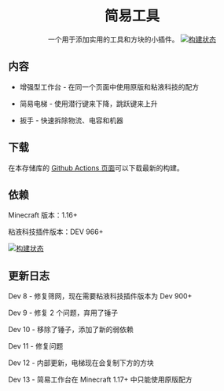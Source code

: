 <h1 align="center">简易工具</h1>

<p align="center">
    一个用于添加实用的工具和方块的小插件。
    <a href=="https://github.com/UnnamedCraft/SimpleUtils/actions">
        <img alt="构建状态" src="https://img.shields.io/github/workflow/status/UnnamedCraft/PotionExpansion/Java%20CI?style=for-the-badge"></img>
    </a>
</p>

## 内容

- 增强型工作台 - 在同一个页面中使用原版和粘液科技的配方

- 简易电梯 - 使用潜行键来下降，跳跃键来上升

- 扳手 - 快速拆除物流、电容和机器

## 下载

在本存储库的 [Github Actions 页面](https://github.com/UnnamedCraft/SimpleUtils/actions)可以下载最新的构建。

## 依赖

Minecraft 版本：1.16+

粘液科技插件版本：DEV 966+

[![构建状态](https://thebusybiscuit.github.io/builds/TheBusyBiscuit/Slimefun4/master/badge.svg)](https://thebusybiscuit.github.io/builds/TheBusyBiscuit/Slimefun4/master/)

## 更新日志

Dev 8 - 修复筛网，现在需要粘液科技插件版本为 Dev 900+

Dev 9 - 修复 2 个问题，弃用了锤子

Dev 10 - 移除了锤子，添加了新的弱依赖

Dev 11 - 修复问题

Dev 12 - 内部更新，电梯现在会复制下方的方块

Dev 13 - 简易工作台在 Minecraft 1.17+ 中只能使用原版配方
